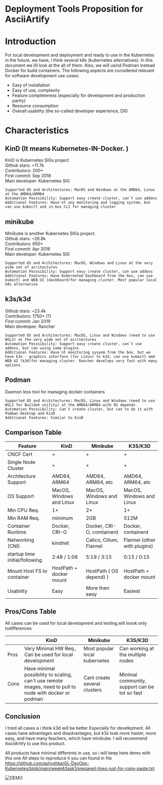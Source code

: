# Deployment Tools Proposition for AsciiArtify

# Introduction
For local development and  deployment and ready to use in the Kubernetes in the future, we have, i think several k8s (kubernetes alternatives).
In this document we lill look at the all of them. Also, we will usind Podman instead Docker for build containers.
The following aspects are considered relevant for software development use cases:

- Easy of installation
- Easy of use, complexity
- Feature completeness (especially for development and production parity)
- Resource consumption
- Overall usability (the so-called developer experience, DX)

# Characteristics

## KinD (It means Kubernetes-IN-Docker. )

KinD is Kubernetes SIGs project<br>Github stars: ~11.7k<br>Contributors: 200+<br>First commit: Sep 2018<br>Main developer: Kubernetes SIG


	Supported OS and Architectures: MacOS and Windows at the AMD64, Linux at the AMD64/ARM64
    Automation Posssibility: Support easy create cluster, can`t use addons 
    Additional Features: Have'nt any monitoring and logging system, but can use kubectl and in-box CLI for managing cluster

## minikube

Minikube is another Kubernetes SIGs project.<br>Github stars: ~26.8k<br>Contributors: 650+<br>First commit: Apr 2016<br>Main developer: Kubernetes SIG

	Supported OS and Architectures: MacOS, Windows and Linux at the very wide set of acritectures
    Automation Posssibility: Support easy create cluster, can use addons 
    Additional Features: Have Kuberneted Dashboard from the box, can use kubectl and WEB UI (dashboard)for managing cluster. Most popular local k8s alternative

## k3s/k3d

Github stars: ~23.4k<br>Contributors: 1750+ (?)<br>First commit: Jan 2019<br>Main developer: Rancher

	Supported OS and Architectures: MacOS, Linux and Windows (need to use WSL2) at the very wide set of acritectures
    Automation Posssibility: Support easy create cluster, can`t use addons, but can using some plugins
    Additional Features: Have`nt monitoring sysyem from the box. but we have k3x - graphics interface (for Linux) to k3d, can use kubectl amd WEB UI (k3d)for managing cluster. Rancher develops very fast with many options.

## Podman
Daemon less tool for managing docker containers

	Supported OS and Architectures: MacOS, Linux and Windows (need to use WSL2 for Buildah utility) at the AMD64/ARM64 with OS depends.
    Automation Posssibility: Can`t create cluster, but can to do it with Podman Desktop and KinD
    Additional Features: Similar to KinD

## Comparison Table


| Feature | KinD | Minikube | K3S/K3D |
| ----------- | ----------- | ----------- | ----------- |
| CNCF Cert | + | + | + |
| Single Node Cluster | + | + | + |
| Architecture Support | AMD64, ARM64 | AMD64, ARM64, etc | AMD64, ARM64, etc |
| OS Support | MacOS, Windows and Linux | MacOS, Windows and Linux | MacOS, Windows and Linux |
| Min CPU Req. | 1+ | 2+ | 1+ |
| Min RAM Req. | minimum | 2GB | 512M |
| Container Runtime| Docker, CRI-O | Docker, CRI-O, comtainerd | Docker, containerd |
| Networking (CNI) | kindnet | Calico, Cilium, Flannel | Flannel (other with plugins) |
| startup time initial/following | 2:48 / 1:06 | 5:19 / 3:15 | 0:15 / 0:15 |
| Mount Host FS to container | HostPath + docker mount | HostPath ( OS depend) ) | HostPath + docker mount |
| Usability | Easy | More then easy | Easiest |


## Pros/Cons Table

All cases can be used for local development and testing,will loook only todifferences 

|  | KinD | Minikube | K3S/K3D |
| ----------- | ----------- | ----------- | ----------- |
| Pros | Very Minimal HW Req., Can be used for local development | Most popular local kubernetes | Can working at tha multiple nodes |
| Cons | Have minimal possibility to scaling, can`t use remote images, need to pull to node with docker or podman | Cant create several clusters | Minimal community, support can be tot so fast |

## Conclusion

I tried all cases a i think k3d will be better Especially for develkpment. All cases have advantages and disadvantages, but k3s look more haster, more easy, and have many feachers, which have minikube. I will recommend AsciiArtify to use this product.

All products have minimal differents in use, so i will keep here demo with this one
All steps to reproduce it you can found in file https://github.com/ashyshka/GL-DevOps-Kubernetes/blob/main/week4/task1/prepared-lines-just-for-copy-paste.txt

![DEMO](https://https://github.com/ashyshka/GL-DevOps-Kubernetes/tree/main/week4/task1/doc/k3d_demo.gif)

